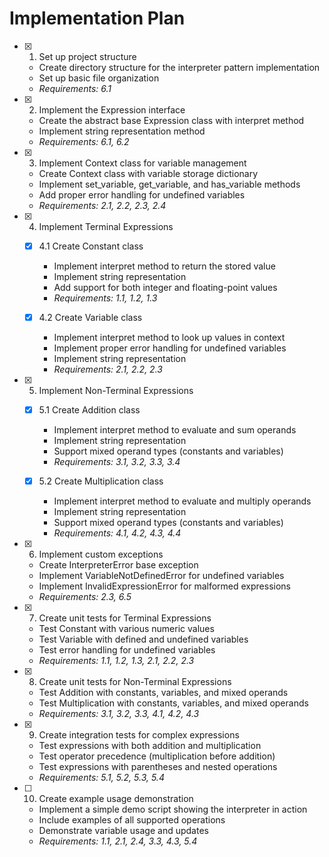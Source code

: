 # Implementation Plan

- [x] 1. Set up project structure
  - Create directory structure for the interpreter pattern implementation
  - Set up basic file organization
  - _Requirements: 6.1_

- [x] 2. Implement the Expression interface
  - Create the abstract base Expression class with interpret method
  - Implement string representation method
  - _Requirements: 6.1, 6.2_

- [x] 3. Implement Context class for variable management
  - Create Context class with variable storage dictionary
  - Implement set_variable, get_variable, and has_variable methods
  - Add proper error handling for undefined variables
  - _Requirements: 2.1, 2.2, 2.3, 2.4_

- [x] 4. Implement Terminal Expressions
  - [x] 4.1 Create Constant class
    - Implement interpret method to return the stored value
    - Implement string representation
    - Add support for both integer and floating-point values
    - _Requirements: 1.1, 1.2, 1.3_
  
  - [x] 4.2 Create Variable class
    - Implement interpret method to look up values in context
    - Implement proper error handling for undefined variables
    - Implement string representation
    - _Requirements: 2.1, 2.2, 2.3_

- [x] 5. Implement Non-Terminal Expressions
  - [x] 5.1 Create Addition class
    - Implement interpret method to evaluate and sum operands
    - Implement string representation
    - Support mixed operand types (constants and variables)
    - _Requirements: 3.1, 3.2, 3.3, 3.4_
  
  - [x] 5.2 Create Multiplication class
    - Implement interpret method to evaluate and multiply operands
    - Implement string representation
    - Support mixed operand types (constants and variables)
    - _Requirements: 4.1, 4.2, 4.3, 4.4_

- [x] 6. Implement custom exceptions
  - Create InterpreterError base exception
  - Implement VariableNotDefinedError for undefined variables
  - Implement InvalidExpressionError for malformed expressions
  - _Requirements: 2.3, 6.5_

- [x] 7. Create unit tests for Terminal Expressions
  - Test Constant with various numeric values
  - Test Variable with defined and undefined variables
  - Test error handling for undefined variables
  - _Requirements: 1.1, 1.2, 1.3, 2.1, 2.2, 2.3_

- [x] 8. Create unit tests for Non-Terminal Expressions
  - Test Addition with constants, variables, and mixed operands
  - Test Multiplication with constants, variables, and mixed operands
  - _Requirements: 3.1, 3.2, 3.3, 4.1, 4.2, 4.3_

- [x] 9. Create integration tests for complex expressions
  - Test expressions with both addition and multiplication
  - Test operator precedence (multiplication before addition)
  - Test expressions with parentheses and nested operations
  - _Requirements: 5.1, 5.2, 5.3, 5.4_

- [ ] 10. Create example usage demonstration
  - Implement a simple demo script showing the interpreter in action
  - Include examples of all supported operations
  - Demonstrate variable usage and updates
  - _Requirements: 1.1, 2.1, 2.4, 3.3, 4.3, 5.4_